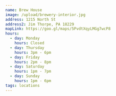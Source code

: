 ```yaml
---
name: Brew House
image: /upload/brewery-interior.jpg
address: 1215 North St
address2: Jim Thorpe, PA 18229
mapLink: https://goo.gl/maps/5PvdtXqyLMGg7wcP8
hours:
  - day: Monday
    hours: Closed
  - day: Thursday
    hours: 3pm - 6pm
  - day: Friday
    hours: 2pm - 8pm
  - day: Saturday
    hours: 1pm - 7pm
  - day: Sunday
    hours: 1pm - 6pm
tags: locations
---
```

